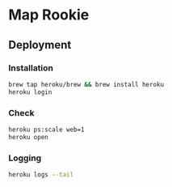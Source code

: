 # Map Rookie

## Deployment

### Installation

```bash
brew tap heroku/brew && brew install heroku
heroku login
```

### Check

```bash
heroku ps:scale web=1
heroku open
```

### Logging

```bash
heroku logs --tail
```
